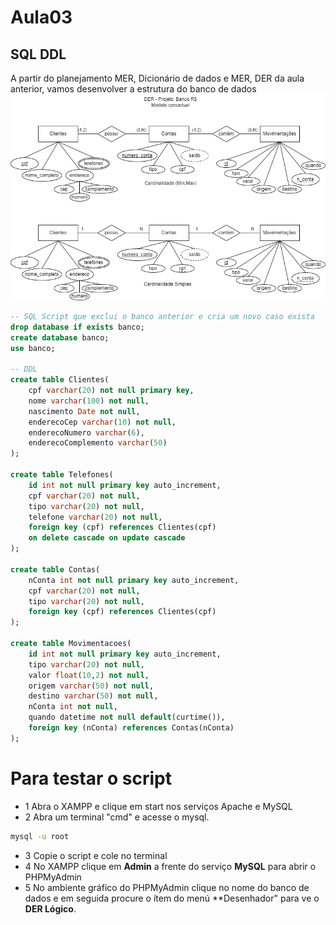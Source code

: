 # Aula03
## SQL DDL
A partir do planejamento MER, Dicionário de dados e MER, DER da aula anterior, vamos desenvolver a estrutura do banco de dados<br>
![DER Banco](../aula02/der-conceitual-banco.png)
```sql
-- SQL Script que exclui o banco anterior e cria um novo caso exista
drop database if exists banco;
create database banco;
use banco;

-- DDL
create table Clientes(
    cpf varchar(20) not null primary key,
    nome varchar(100) not null,
    nascimento Date not null,
    enderecoCep varchar(10) not null,
    enderecoNumero varchar(6),
    enderecoComplemento varchar(50)
);

create table Telefones(
    id int not null primary key auto_increment,
    cpf varchar(20) not null,
    tipo varchar(20) not null,
    telefone varchar(20) not null,
    foreign key (cpf) references Clientes(cpf)
    on delete cascade on update cascade
);

create table Contas(
    nConta int not null primary key auto_increment,
    cpf varchar(20) not null,
    tipo varchar(20) not null,
    foreign key (cpf) references Clientes(cpf)
);

create table Movimentacoes(
    id int not null primary key auto_increment,
    tipo varchar(20) not null,
    valor float(10,2) not null,
    origem varchar(50) not null,
    destino varchar(50) not null,
    nConta int not null,
    quando datetime not null default(curtime()),
    foreign key (nConta) references Contas(nConta)
);

```

# Para testar o script
- 1 Abra o XAMPP e clique em start nos serviços Apache e MySQL
- 2 Abra um terminal "cmd" e acesse o mysql.
```bash
mysql -u root
```
- 3 Copie o script e cole no terminal
- 4 No XAMPP clique em **Admin** a frente do serviço **MySQL** para abrir o PHPMyAdmin
- 5 No ambiente gráfico do PHPMyAdmin clique no nome do banco de dados e em seguida procure o ítem do menú **Desenhador" para ve o **DER Lógico**.

